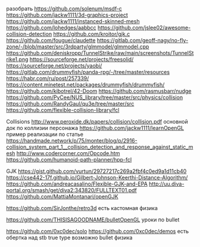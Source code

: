 ﻿разобрать
	https://github.com/solenum/msdf-c
	https://github.com/jackw1111/3d-graphics-project
	https://github.com/jackw1111/instanced-skinned-mesh
	https://github.com/lohedges/aabbcc
	https://github.com/jslee02/awesome-collision-detection
	https://github.com/kroitor/gjk.c
	https://github.com/fougue/claudette	
	https://gitlab.com/geoff-nagy/no-fly-zone/-/blob/master/src/3rdparty/glmmodel/glmmodel.cpp	
	https://github.com/deniskropp/TunnelStrike/raw/main/screenshots/TunnelStrike1.png
	https://sourceforge.net/projects/freesolid/
	https://sourceforge.net/projects/yaobi/
	https://gitlab.com/drummyfish/panda-rpg/-/tree/master/resources
	https://habr.com/ru/post/257339/
	https://content.minetest.net/packages/drummyfish/drummyfish/
	https://github.com/kibotrel/42-Doom
	https://github.com/rasmusbarr/nudge
	https://github.com/PyCee/NUS_library/tree/master/src/physics/collision
	https://github.com/RandyGaul/qu3e/tree/master/src
	https://github.com/flexible-collision-library/fcl


Collisions
	http://www.peroxide.dk/papers/collision/collision.pdf
		основной док по коллизии персонажа
		https://github.com/jackw1111/learnOpenGL
			пример реализации по статье
	https://handmade.network/p/75/monter/blog/p/2916-collision_system_part_1__collision_detection_and_response_against_static_mesh
	http://www.codercorner.com/Opcode.htm
	https://github.com/humanoid-path-planner/hpp-fcl


GJK
	https://gist.github.com/vurtun/29727217c269a2fbf4c0ed9a1d11cb40
	https://cse442-17f.github.io/Gilbert-Johnson-Keerthi-Distance-Algorithm/
	https://github.com/andreacasalino/Flexible-GJK-and-EPA
	http://uu.diva-portal.org/smash/get/diva2:343820/FULLTEXT01.pdf
	https://github.com/MattiaMontanari/openGJK


https://github.com/SirJonthe/retro3d
	есть кастомная физика

https://github.com/THISISAGOODNAME/bulletOpenGL
	уроки по bullet

https://github.com/0xc0dec/solo
https://github.com/0xc0dec/demos
	есть обертка над stb true type
	возможно bullet физика